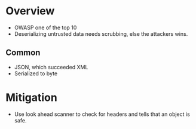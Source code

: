 # Overview
- OWASP one of the top 10
- Deserializing untrusted data needs scrubbing, else the attackers wins.
## Common
- JSON, which succeeded XML
- Serialized to byte
# Mitigation
- Use look ahead scanner to check for headers and tells that an object is safe.